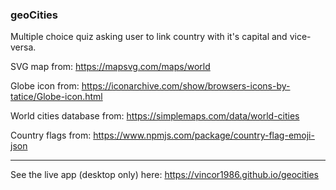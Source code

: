 ### geoCities

Multiple choice quiz asking user to link country with it's capital and vice-versa.

SVG map from: https://mapsvg.com/maps/world

Globe icon from: https://iconarchive.com/show/browsers-icons-by-tatice/Globe-icon.html

World cities database from: https://simplemaps.com/data/world-cities

Country flags from: https://www.npmjs.com/package/country-flag-emoji-json

---

See the live app (desktop only) here: https://vincor1986.github.io/geocities
